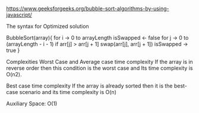 https://www.geeksforgeeks.org/bubble-sort-algorithms-by-using-javascript/

The syntax for Optimized solution

BubbleSort(array){
  for i -> 0 to arrayLength 
     isSwapped <- false
     for j -> 0 to (arrayLength - i - 1)
      if arr[j] > arr[j + 1]
        swap(arr[j], arr[j + 1])
        isSwapped -> true
}

Complexities
Worst Case and Average case time complexity 
If the array is in reverse order then this condition is the worst case and Its time complexity is O(n2).

Best case time complexity
If the array is already sorted then it is the best-case scenario and its time complexity is O(n)

Auxiliary Space: O(1)